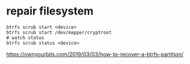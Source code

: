 # repair filesystem
```
btrfs scrub start <device>
btrfs scrub start /dev/mapper/cryptroot
# watch status
btrfs scrub status <device>
```
https://ownyourbits.com/2019/03/03/how-to-recover-a-btrfs-partition/

